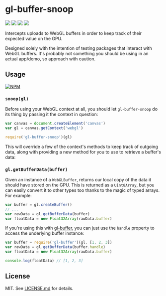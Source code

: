 # gl-buffer-snoop
![](http://img.shields.io/badge/stability-experimental-orange.svg?style=flat)
![](http://img.shields.io/npm/v/gl-buffer-snoop.svg?style=flat)
![](http://img.shields.io/npm/dm/gl-buffer-snoop.svg?style=flat)
![](http://img.shields.io/npm/l/gl-buffer-snoop.svg?style=flat)

Intercepts uploads to WebGL buffers in order to keep track of their expected
value on the GPU.

Designed solely with the intention of testing packages that interact with
WebGL buffers. It's probably not something you should be using in an actual
app/demo, so approach with caution.

## Usage

[![NPM](https://nodei.co/npm/gl-buffer-snoop.png)](https://nodei.co/npm/gl-buffer-snoop/)

### `snoop(gl)`

Before using your WebGL context at all, you should let `gl-buffer-snoop` do
its thing by passing it the context in question:

``` javascript
var canvas = document.createElement('canvas')
var gl = canvas.getContext('webgl')

require('gl-buffer-snoop')(gl)
```

This will override a few of the context's methods to keep track of outgoing
data, along with providing a new method for you to use to retrieve a buffer's
data:

### `gl.getBufferData(buffer)`

Given an instance of a `WebGLBuffer`, returns our local copy of the data it
should have stored on the GPU. This is returned as a `Uint8Array`, but you
can easily convert it to other types too thanks to the magic of typed arrays.
For example:

``` javascript
var buffer = gl.createBuffer()
// ...
var rawData = gl.getBufferData(buffer)
var floatData = new Float32Array(rawData.buffer)
```

If you're using this with [gl-buffer](http://github.com/stackgl/gl-buffer),
you can just use the `handle` property to access the underlying buffer instance:

``` javascript
var buffer = require('gl-buffer')(gl, [1, 2, 3])
var rawData = gl.getBufferData(buffer.handle)
var floatData = new Float32Array(rawData.buffer)

console.log(floatData) // [1, 2, 3]
```

## License

MIT. See [LICENSE.md](http://github.com/stackgl/gl-buffer-snoop/blob/master/LICENSE.md)
for details.
